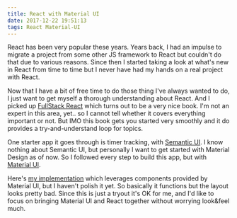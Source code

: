 ```yaml
---
title: React with Material UI
date: 2017-12-22 19:51:13
tags: React Material-UI
---
```


React has been very popular these years. Years back, I had an impulse to migrate a project from some other JS framework to React but couldn't do that due to various reasons. Since then I started taking a look at what's new in React from time to time but I never have had my hands on a real project with React.

Now that I have a bit of free time to do those thing I've always wanted to do, I just want to get myself a thorough understanding about React. And I picked up [FullStack React](https://www.fullstackreact.com/) which turns out to be a very nice book. I'm not an expert in this area, yet.. so I cannot tell whether it covers everything important or not. But IMO this book gets you started very smoothly and it do provides a try-and-understand loop for topics.

One starter app it goes through is timer tracking, with [Semantic UI](https://semantic-ui.com/). I know nothing about Semantic UI, but personally I want to get started with Material Design as of now. So I followed every step to build this app, but with [Material UI](https://material-ui-next.com/).

Here's [my implementation](https://github.com/kalthas/react_timer_tracking_app) which leverages components provided by Material UI, but I haven't polish it yet. So basically it functions but the layout looks pretty bad. Since this is just a tryout it's OK for me, and I'd like to focus on bringing Material UI and React together without worrying look&feel much.
